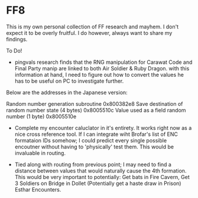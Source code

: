 # FF8

This is my own personal collection of FF research and mayhem. 
I don't expect it to be overly fruitful. 
I do however, always want to share my findings. 


To Do!

* pingvals research finds that the RNG manipulation for Carawat Code and Final Party manip are linked to both Air Soldier & Ruby Dragon.
  with this information at hand, I need to figure out how to convert the values he has to be useful on PC to investigate further.
  
Below are the addresses in the Japanese version:

Random number generation subroutine
0x800382e8
Save destination of random number state (4 bytes)
0x8005510c
Value used as a field random number (1 byte)
0x8005510e


* Complete my encounter caluclator in it's entirety. 
  It works right now as a nice cross reference tool. If I can integrate wiht Brofar's list of ENC formataion IDs somehow;
  I could predict every single possible encoutner without having to 'physically' test them.
  This would be invaluable in routing.
  
 
* Tied along with routing from previous point; I may need to find a distance between values that would naturally cause the 4th formation.
  This would be very important to potentially: 
                                                Get bats in Fire Cavern,
                                                Get 3 Soldiers on Bridge in Dollet
                                                (Potentially get a haste draw in Prison)
                                                Esthar Encounters. 
                                                
